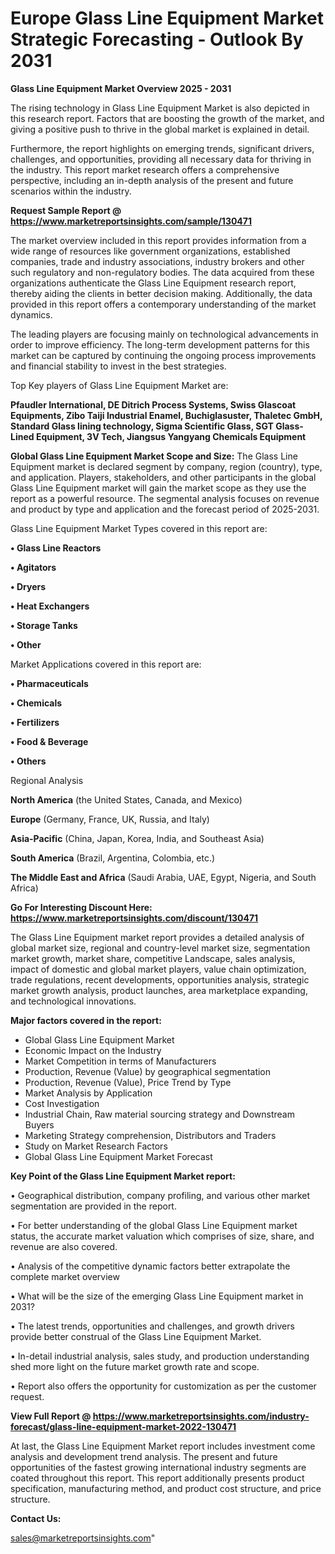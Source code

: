 # Europe Glass Line Equipment Market Strategic Forecasting - Outlook By 2031

<Strong> Glass Line Equipment Market Overview 2025 - 2031</strong>

The rising technology in Glass Line Equipment Market is also depicted in this research report. Factors that are boosting the growth of the market, and giving a positive push to thrive in the global market is explained in detail.

Furthermore, the report highlights on emerging trends, significant drivers, challenges, and opportunities, providing all necessary data for thriving in the industry. This report market research offers a comprehensive perspective, including an in-depth analysis of the present and future scenarios within the industry.

<strong>Request Sample Report @ <a href=https://www.marketreportsinsights.com/sample/130471>https://www.marketreportsinsights.com/sample/130471</a></strong>

The market overview included in this report provides information from a wide range of resources like government organizations, established companies, trade and industry associations, industry brokers and other such regulatory and non-regulatory bodies. The data acquired from these organizations authenticate the Glass Line Equipment research report, thereby aiding the clients in better decision making. Additionally, the data provided in this report offers a contemporary understanding of the market dynamics.

The leading players are focusing mainly on technological advancements in order to improve efficiency. The long-term development patterns for this market can be captured by continuing the ongoing process improvements and financial stability to invest in the best strategies.

Top Key players of Glass Line Equipment Market are:

<strong>Pfaudler International, DE Ditrich Process Systems, Swiss Glascoat Equipments, Zibo Taiji Industrial Enamel, Buchiglasuster, Thaletec GmbH, Standard Glass lining technology, Sigma Scientific Glass, SGT Glass-Lined Equipment, 3V Tech, Jiangsus Yangyang Chemicals Equipment</strong>

<strong><b>Global Glass Line Equipment Market Scope and Size:</b></strong>
The Glass Line Equipment market is declared segment by company, region (country), type, and application. Players, stakeholders, and other participants in the global Glass Line Equipment market will gain the market scope as they use the report as a powerful resource. The segmental analysis focuses on revenue and product by type and application and the forecast period of 2025-2031.

Glass Line Equipment Market Types covered in this report are:

<strong>• Glass Line Reactors

• Agitators

• Dryers

• Heat Exchangers

• Storage Tanks

• Other</strong>

Market Applications covered in this report are:

<strong>• Pharmaceuticals

• Chemicals

• Fertilizers

• Food & Beverage

• Others</strong> 

Regional Analysis

<strong>North America</strong> (the United States, Canada, and Mexico)

<strong>Europe</strong> (Germany, France, UK, Russia, and Italy)

<strong>Asia-Pacific</strong> (China, Japan, Korea, India, and Southeast Asia)

<strong>South America</strong> (Brazil, Argentina, Colombia, etc.)

<strong>The Middle East and Africa</strong> (Saudi Arabia, UAE, Egypt, Nigeria, and South Africa)

<strong>Go For Interesting Discount Here: <a href=https://www.marketreportsinsights.com/discount/130471>https://www.marketreportsinsights.com/discount/130471</a></strong>

The Glass Line Equipment market report provides a detailed analysis of global market size, regional and country-level market size, segmentation market growth, market share, competitive Landscape, sales analysis, impact of domestic and global market players, value chain optimization, trade regulations, recent developments, opportunities analysis, strategic market growth analysis, product launches, area marketplace expanding, and technological innovations.

<strong><b>Major factors covered in the report:</b></strong>
<ul>
  <li>Global Glass Line Equipment Market </li>
  <li>Economic Impact on the Industry</li>
  <li>Market Competition in terms of Manufacturers</li>
  <li>Production, Revenue (Value) by geographical segmentation</li>
  <li>Production, Revenue (Value), Price Trend by Type</li>
  <li>Market Analysis by Application</li>
  <li>Cost Investigation</li>
  <li>Industrial Chain, Raw material sourcing strategy and Downstream Buyers</li>
  <li>Marketing Strategy comprehension, Distributors and Traders</li>
  <li>Study on Market Research Factors</li>
  <li>Global Glass Line Equipment Market Forecast</li>
</ul>

<strong><b>Key Point of the Glass Line Equipment Market report:</b></strong>

• Geographical distribution, company profiling, and various other market segmentation are provided in the report.

• For better understanding of the global Glass Line Equipment market status, the accurate market valuation which comprises of size, share, and revenue are also covered.

• Analysis of the competitive dynamic factors better extrapolate the complete market overview

• What will be the size of the emerging Glass Line Equipment market in 2031?

• The latest trends, opportunities and challenges, and growth drivers provide better construal of the Glass Line Equipment Market.

• In-detail industrial analysis, sales study, and production understanding shed more light on the future market growth rate and scope.

• Report also offers the opportunity for customization as per the customer request.

<strong><b>View Full Report @ <a href=https://www.marketreportsinsights.com/industry-forecast/glass-line-equipment-market-2022-130471>https://www.marketreportsinsights.com/industry-forecast/glass-line-equipment-market-2022-130471</a></b></strong>


At last, the Glass Line Equipment Market report includes investment come analysis and development trend analysis. The present and future opportunities of the fastest growing international industry segments are coated throughout this report. This report additionally presents product specification, manufacturing method, and product cost structure, and price structure.

<strong>Contact Us:</strong>

sales@marketreportsinsights.com"
